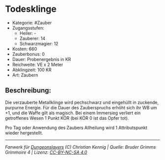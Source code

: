 # Todesklinge

- Kategorie: #Zauber
- Zugangsstufen:
  - Heiler: -
  - Zauberer: 14
  - Schwarzmagier: 12
- Kosten: 660
- Zauberbonus: 0
- Dauer: Probenergebnis in KR
- Reichweite: VE x 2 Meter
- Abklingzeit: 100 KR
- Art: Zaubern

## Beschreibung:

Die verzauberte Metallklinge wird pechschwarz und eingehüllt in zuckende, purpurne Energie. Für die Dauer des Zauberspruchs erhöht sich ihr WB um +1, und die Waffe gilt als magisch. Bei einem Immersieg verliert ein getroffenes Wesen 1 Punkt KÖR (bei KÖR 0 ist das Opfer tot).

Pro Tag oder Anwendung des Zaubers Allheilung wird 1 Attributspunkt wieder hergestellt.

---

_Fanwerk für [Dungeonslayers](https://www.dungeonslayers.net/) (C) Christian Kennig | Quelle: Bruder Grimms Grimmoire 4 | Lizenz: [CC-BY-NC-SA 4.0](https://creativecommons.org/licenses/by-nc-sa/4.0/deed.de)_
